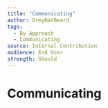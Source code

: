 ```yaml
---
title: "Communicating"
author: GreyHatBeard
tags: 
  - By Approach
  - Communicating
source: Internal Contribution
audience: End User
strength: Should
---
```

# Communicating
